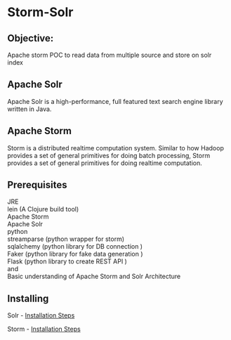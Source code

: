# Storm-Solr

## Objective: 
Apache storm POC to read data from multiple source and store on solr index

## Apache Solr
Apache Solr is a high-performance, full featured text search engine library written in Java.

## Apache Storm
Storm is a distributed realtime computation system. Similar to how Hadoop provides a set of general primitives for doing batch processing, Storm provides a set of general primitives for doing realtime computation.

## Prerequisites
JRE <br />
lein  (A Clojure build tool)<br />
Apache Storm<br />
Apache Solr<br />
python<br />
streamparse  (python wrapper for storm)<br />
sqlalchemy  (python library for DB connection )<br />
Faker (python library for fake data generation )<br />
Flask (python library to create REST API ) <br />
and<br />
Basic understanding of Apache Storm and Solr Architecture <br />

## Installing 
Solr - [Installation Steps](https://github.com/technodivesh/storm-solr/blob/master/solr_installation_steps.txt)

Storm - [Installation Steps](https://github.com/technodivesh/storm-solr/blob/master/storm_and_streamparse_installation_steps.txt)





